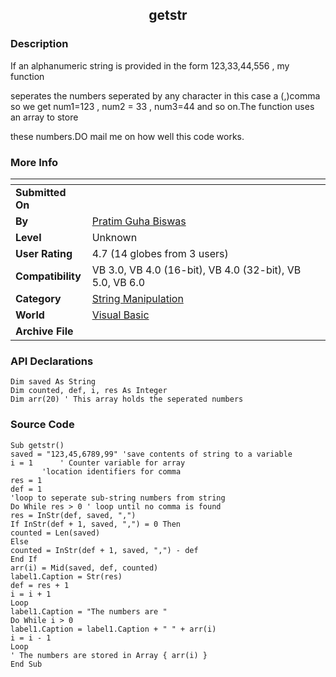 ﻿<div align="center">

## getstr


</div>

### Description

If an alphanumeric string is provided in the form 123,33,44,556 , my function

seperates the numbers seperated by any character in this case a (,)comma so we get num1=123 , num2 = 33 , num3=44 and so on.The function uses an array to store

these numbers.DO mail me on how well this code works.
 
### More Info
 


<span>             |<span>
---                |---
**Submitted On**   |
**By**             |[Pratim Guha Biswas](https://github.com/Planet-Source-Code/PSCIndex/blob/master/ByAuthor/pratim-guha-biswas.md)
**Level**          |Unknown
**User Rating**    |4.7 (14 globes from 3 users)
**Compatibility**  |VB 3\.0, VB 4\.0 \(16\-bit\), VB 4\.0 \(32\-bit\), VB 5\.0, VB 6\.0
**Category**       |[String Manipulation](https://github.com/Planet-Source-Code/PSCIndex/blob/master/ByCategory/string-manipulation__1-5.md)
**World**          |[Visual Basic](https://github.com/Planet-Source-Code/PSCIndex/blob/master/ByWorld/visual-basic.md)
**Archive File**   |[](https://github.com/Planet-Source-Code/pratim-guha-biswas-getstr__1-1858/archive/master.zip)

### API Declarations

```
Dim saved As String
Dim counted, def, i, res As Integer
Dim arr(20) ' This array holds the seperated numbers
```


### Source Code

```
Sub getstr()
saved = "123,45,6789,99" 'save contents of string to a variable
i = 1      ' Counter variable for array
       'location identifiers for comma
res = 1
def = 1
'loop to seperate sub-string numbers from string
Do While res > 0 ' loop until no comma is found
res = InStr(def, saved, ",")
If InStr(def + 1, saved, ",") = 0 Then
counted = Len(saved)
Else
counted = InStr(def + 1, saved, ",") - def
End If
arr(i) = Mid(saved, def, counted)
label1.Caption = Str(res)
def = res + 1
i = i + 1
Loop
label1.Caption = "The numbers are "
Do While i > 0
label1.Caption = label1.Caption + " " + arr(i)
i = i - 1
Loop
' The numbers are stored in Array { arr(i) }
End Sub
```

